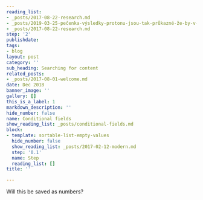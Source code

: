 ```yaml
---
reading_list:
- _posts/2017-08-22-research.md
- _posts/2019-03-25-pečenka-výsledky-protonu-jsou-tak-průkazné-že-by-v-česku-mělo-vzniknout-druhé.md
- _posts/2017-08-22-research.md
step: '2'
publishdate: 
tags:
- blog
layout: post
category: ''
sub_heading: Searching for content
related_posts:
- _posts/2017-08-01-welcome.md
date: Dec 2018
banner_image: ''
gallery: []
this_is_a_label: 1
markdown_description: ''
hide_number: false
name: Conditional fields
show_reading_list: _posts/conditional-fields.md
block:
- template: sortable-list-empty-values
  hide_number: false
  show_reading_list: _posts/2017-02-12-modern.md
  step: '0.1'
  name: Step
  reading_list: []
title: ''

---
```

Will this be saved as numbers?